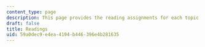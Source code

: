 ```yaml
---
content_type: page
description: This page provides the reading assignments for each topic.
draft: false
title: Readings
uid: 59a0dec9-e4ea-4194-b446-396e4b281635
---
```

